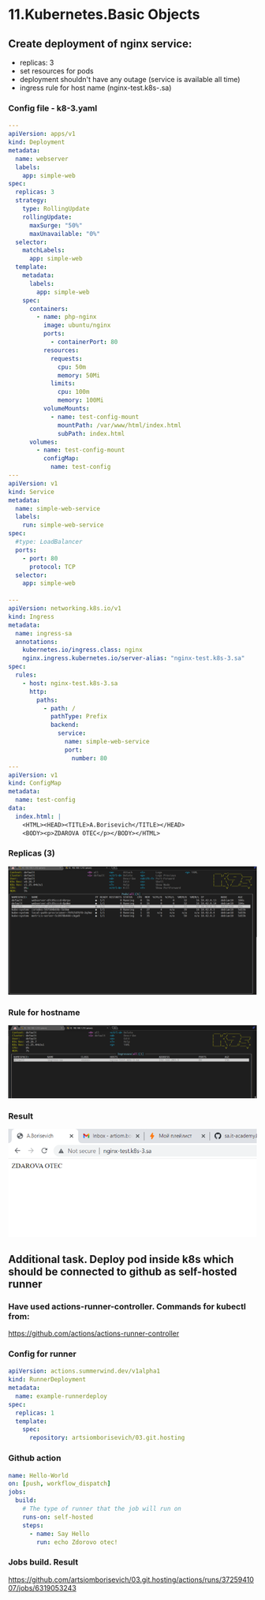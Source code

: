 # 11.Kubernetes.Basic Objects

## Create deployment of nginx service:

* replicas: 3
* set resources for pods
* deployment shouldn't have any outage (service is available all time)
* ingress rule for host name (nginx-test.k8s-<NUMBER>.sa)

### Config file - k8-3.yaml

```yaml
---
apiVersion: apps/v1
kind: Deployment
metadata:
  name: webserver
  labels:
    app: simple-web
spec:
  replicas: 3
  strategy:
    type: RollingUpdate
    rollingUpdate:
      maxSurge: "50%"
      maxUnavailable: "0%"
  selector:
    matchLabels:
      app: simple-web
  template:
    metadata:
      labels:
        app: simple-web
    spec:
      containers:
        - name: php-nginx
          image: ubuntu/nginx
          ports:
            - containerPort: 80
          resources:
            requests:
              cpu: 50m
              memory: 50Mi
            limits:
              cpu: 100m
              memory: 100Mi
          volumeMounts:
            - name: test-config-mount
              mountPath: /var/www/html/index.html
              subPath: index.html
      volumes:
        - name: test-config-mount
          configMap:
            name: test-config
---
apiVersion: v1
kind: Service
metadata:
  name: simple-web-service
  labels:
    run: simple-web-service
spec:
  #type: LoadBalancer
  ports:
    - port: 80
      protocol: TCP
  selector:
    app: simple-web

---
apiVersion: networking.k8s.io/v1
kind: Ingress
metadata:
  name: ingress-sa
  annotations:
    kubernetes.io/ingress.class: nginx
    nginx.ingress.kubernetes.io/server-alias: "nginx-test.k8s-3.sa"
spec:
  rules:
    - host: nginx-test.k8s-3.sa
      http:
        paths:
          - path: /
            pathType: Prefix
            backend:
              service:
                name: simple-web-service
                port:
                  number: 80
---
apiVersion: v1
kind: ConfigMap
metadata:
  name: test-config
data:
  index.html: |
    <HTML><HEAD><TITLE>A.Borisevich</TITLE></HEAD>
    <BODY><p>ZDAROVA OTEC</p></BODY></HTML>
```

### Replicas (3)

![replicas](Replicas.png)

### Rule for hostname

![hostname](Hostname.png)

### Result

![result](Result.png)

## Additional task. Deploy pod inside k8s which should be connected to github as self-hosted runner 

### Have used actions-runner-controller. Commands for kubectl from:

https://github.com/actions/actions-runner-controller

### Config for runner

```yaml
apiVersion: actions.summerwind.dev/v1alpha1
kind: RunnerDeployment
metadata:
  name: example-runnerdeploy
spec:
  replicas: 1
  template:
    spec:
      repository: artsiomborisevich/03.git.hosting
```
### Github action

```yaml
name: Hello-World
on: [push, workflow_dispatch]
jobs:
  build:
    # The type of runner that the job will run on
    runs-on: self-hosted
    steps:
      - name: Say Hello
        run: echo Zdorovo otec!
```

### Jobs build. Result

https://github.com/artsiomborisevich/03.git.hosting/actions/runs/3725941007/jobs/6319053243


